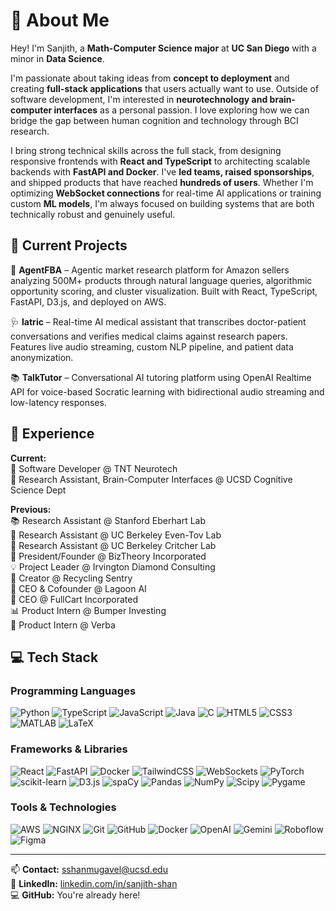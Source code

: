 # 👋 About Me

Hey! I'm Sanjith, a **Math-Computer Science major** at **UC San Diego** with a minor in **Data Science**. 

I'm passionate about taking ideas from **concept to deployment** and creating **full-stack applications** that users actually want to use. Outside of software development, I'm interested in **neurotechnology and brain-computer interfaces** as a personal passion. I love exploring how we can bridge the gap between human cognition and technology through BCI research.

I bring strong technical skills across the full stack, from designing responsive frontends with **React and TypeScript** to architecting scalable backends with **FastAPI and Docker**. I've **led teams, raised sponsorships**, and shipped products that have reached **hundreds of users**. Whether I'm optimizing **WebSocket connections** for real-time AI applications or training custom **ML models**, I'm always focused on building systems that are both technically robust and genuinely useful.

## 🚀 Current Projects

🛒 **AgentFBA** – Agentic market research platform for Amazon sellers analyzing 500M+ products through natural language queries, algorithmic opportunity scoring, and cluster visualization. Built with React, TypeScript, FastAPI, D3.js, and deployed on AWS.

🩺 **Iatric** – Real-time AI medical assistant that transcribes doctor-patient conversations and verifies medical claims against research papers. Features live audio streaming, custom NLP pipeline, and patient data anonymization.

📚 **TalkTutor** – Conversational AI tutoring platform using OpenAI Realtime API for voice-based Socratic learning with bidirectional audio streaming and low-latency responses.

## 💼 Experience

**Current:**  
🧠 Software Developer @ TNT Neurotech  
🔬 Research Assistant, Brain-Computer Interfaces @ UCSD Cognitive Science Dept

**Previous:**  
📚 Research Assistant @ Stanford Eberhart Lab  
💼 Research Assistant @ UC Berkeley Even-Tov Lab  
🧪 Research Assistant @ UC Berkeley Critcher Lab  
📖 President/Founder @ BizTheory Incorporated  
💡 Project Leader @ Irvington Diamond Consulting  
🤖 Creator @ Recycling Sentry  
🛒 CEO & Cofounder @ Lagoon AI  
🏥 CEO @ FullCart Incorporated  
📊 Product Intern @ Bumper Investing  
📱 Product Intern @ Verba  

## 💻 Tech Stack

### Programming Languages
![Python](https://img.shields.io/badge/python-3670A0?style=for-the-badge&logo=python&logoColor=ffdd54) ![TypeScript](https://img.shields.io/badge/typescript-%23007ACC.svg?style=for-the-badge&logo=typescript&logoColor=white) ![JavaScript](https://img.shields.io/badge/javascript-%23323330.svg?style=for-the-badge&logo=javascript&logoColor=%23F7DF1E) ![Java](https://img.shields.io/badge/java-%23ED8B00.svg?style=for-the-badge&logo=openjdk&logoColor=white) ![C](https://img.shields.io/badge/c-%2300599C.svg?style=for-the-badge&logo=c&logoColor=white) ![HTML5](https://img.shields.io/badge/html5-%23E34F26.svg?style=for-the-badge&logo=html5&logoColor=white) ![CSS3](https://img.shields.io/badge/css3-%231572B6.svg?style=for-the-badge&logo=css3&logoColor=white) ![MATLAB](https://img.shields.io/badge/MATLAB-0076A8?style=for-the-badge&logo=mathworks&logoColor=white) ![LaTeX](https://img.shields.io/badge/latex-%23008080.svg?style=for-the-badge&logo=latex&logoColor=white)

### Frameworks & Libraries
![React](https://img.shields.io/badge/react-%2320232a.svg?style=for-the-badge&logo=react&logoColor=%2361DAFB) ![FastAPI](https://img.shields.io/badge/FastAPI-005571?style=for-the-badge&logo=fastapi) ![Docker](https://img.shields.io/badge/docker-%230db7ed.svg?style=for-the-badge&logo=docker&logoColor=white) ![TailwindCSS](https://img.shields.io/badge/tailwindcss-%2338B2AC.svg?style=for-the-badge&logo=tailwind-css&logoColor=white) ![WebSockets](https://img.shields.io/badge/WebSockets-010101?style=for-the-badge&logo=socketdotio&logoColor=white) ![PyTorch](https://img.shields.io/badge/PyTorch-%23EE4C2C.svg?style=for-the-badge&logo=PyTorch&logoColor=white) ![scikit-learn](https://img.shields.io/badge/scikit--learn-%23F7931E.svg?style=for-the-badge&logo=scikit-learn&logoColor=white) ![D3.js](https://img.shields.io/badge/d3.js-F9A03C?style=for-the-badge&logo=d3dotjs&logoColor=white) ![spaCy](https://img.shields.io/badge/spaCy-09A3D5?style=for-the-badge&logo=spacy&logoColor=white) ![Pandas](https://img.shields.io/badge/pandas-%23150458.svg?style=for-the-badge&logo=pandas&logoColor=white) ![NumPy](https://img.shields.io/badge/numpy-%23013243.svg?style=for-the-badge&logo=numpy&logoColor=white) ![Scipy](https://img.shields.io/badge/SciPy-%230C55A5.svg?style=for-the-badge&logo=scipy&logoColor=%white) ![Pygame](https://img.shields.io/badge/Pygame-5BCF54?style=for-the-badge&logo=python&logoColor=white)

### Tools & Technologies
![AWS](https://img.shields.io/badge/AWS-%23FF9900.svg?style=for-the-badge&logo=amazon-aws&logoColor=white) ![NGINX](https://img.shields.io/badge/nginx-%23009639.svg?style=for-the-badge&logo=nginx&logoColor=white) ![Git](https://img.shields.io/badge/git-%23F05033.svg?style=for-the-badge&logo=git&logoColor=white) ![GitHub](https://img.shields.io/badge/github-%23121011.svg?style=for-the-badge&logo=github&logoColor=white) ![Docker](https://img.shields.io/badge/docker-%230db7ed.svg?style=for-the-badge&logo=docker&logoColor=white) ![OpenAI](https://img.shields.io/badge/OpenAI-412991?style=for-the-badge&logo=openai&logoColor=white) ![Gemini](https://img.shields.io/badge/Google%20Gemini-8E75B2?style=for-the-badge&logo=googlegemini&logoColor=white) ![Roboflow](https://img.shields.io/badge/Roboflow-6706CE?style=for-the-badge&logo=roboflow&logoColor=white) ![Figma](https://img.shields.io/badge/figma-%23F24E1E.svg?style=for-the-badge&logo=figma&logoColor=white)

---

📫 **Contact:** sshanmugavel@ucsd.edu  
🔗 **LinkedIn:** [linkedin.com/in/sanjith-shan](https://linkedin.com/in/sanjith-shan)  
💻 **GitHub:** You're already here!
